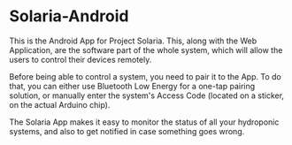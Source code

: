 # Solaria-Android
This is the Android App for Project Solaria. This, along with the Web Application, 
are the software part of the whole system, which will allow the users to control 
their devices remotely.

Before being able to control a system, you need to pair it to the App. To do that,
you can either use Bluetooth Low Energy for a one-tap pairing solution, or manually
enter the system's Access Code (located on a sticker, on the actual Arduino chip).

The Solaria App makes it easy to monitor the status of all your hydroponic systems,
and also to get notified in case something goes wrong.

